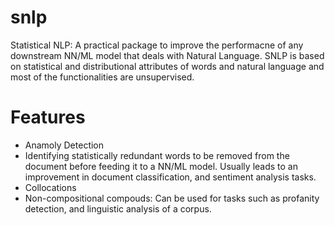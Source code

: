 # snlp
Statistical NLP: A practical package to improve the performacne of any downstream NN/ML model that deals with Natural Language. SNLP is based on statistical and distributional attributes of words and natural language and most of the functionalities are unsupervised. 

# Features
- Anamoly Detection
- Identifying statistically redundant words to be removed from the document before feeding it to a NN/ML model. Usually leads to an improvement in document classification, and sentiment analysis tasks. 
- Collocations
- Non-compositional compouds: Can be used for tasks such as profanity detection, and linguistic analysis of a corpus. 

